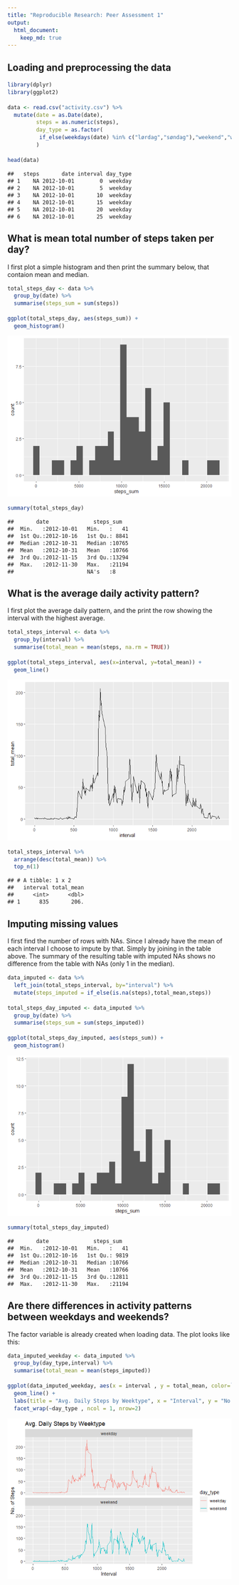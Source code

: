 ```yaml
---
title: "Reproducible Research: Peer Assessment 1"
output: 
  html_document:
    keep_md: true
---
```


## Loading and preprocessing the data

```r
library(dplyr)
library(ggplot2)

data <- read.csv("activity.csv") %>%
  mutate(date = as.Date(date),
         steps = as.numeric(steps),
         day_type = as.factor(
          if_else(weekdays(date) %in% c("lørdag","søndag"),"weekend","weekday")),
         )

head(data)
```

```
##   steps       date interval day_type
## 1    NA 2012-10-01        0  weekday
## 2    NA 2012-10-01        5  weekday
## 3    NA 2012-10-01       10  weekday
## 4    NA 2012-10-01       15  weekday
## 5    NA 2012-10-01       20  weekday
## 6    NA 2012-10-01       25  weekday
```

## What is mean total number of steps taken per day?
I first plot a simple histogram and then print the summary below, that contaion mean and median.

```r
total_steps_day <- data %>%
  group_by(date) %>%
  summarise(steps_sum = sum(steps))

ggplot(total_steps_day, aes(steps_sum)) +
  geom_histogram()
```

![](PA1_template_files/figure-html/unnamed-chunk-2-1.png)<!-- -->

```r
summary(total_steps_day)
```

```
##       date              steps_sum    
##  Min.   :2012-10-01   Min.   :   41  
##  1st Qu.:2012-10-16   1st Qu.: 8841  
##  Median :2012-10-31   Median :10765  
##  Mean   :2012-10-31   Mean   :10766  
##  3rd Qu.:2012-11-15   3rd Qu.:13294  
##  Max.   :2012-11-30   Max.   :21194  
##                       NA's   :8
```
## What is the average daily activity pattern?
I first plot the average daily pattern, and the print the row showing the interval with the highest average.

```r
total_steps_interval <- data %>%
  group_by(interval) %>%
  summarise(total_mean = mean(steps, na.rm = TRUE))
  
ggplot(total_steps_interval, aes(x=interval, y=total_mean)) +
  geom_line()
```

![](PA1_template_files/figure-html/unnamed-chunk-3-1.png)<!-- -->

```r
total_steps_interval %>%
  arrange(desc(total_mean)) %>%
  top_n(1)
```

```
## # A tibble: 1 x 2
##   interval total_mean
##      <int>      <dbl>
## 1      835       206.
```

## Imputing missing values
I first find the number of rows with NAs. Since I already have the mean of each interval I choose to impute by that. Simply by joining in the table above. The summary of the resulting table with imputed NAs shows no difference from the table with NAs (only 1 in the median).

```r
data_imputed <- data %>%
  left_join(total_steps_interval, by="interval") %>%
  mutate(steps_imputed = if_else(is.na(steps),total_mean,steps))

total_steps_day_imputed <- data_imputed %>%
  group_by(date) %>%
  summarise(steps_sum = sum(steps_imputed))

ggplot(total_steps_day_imputed, aes(steps_sum)) +
  geom_histogram()
```

![](PA1_template_files/figure-html/unnamed-chunk-4-1.png)<!-- -->

```r
summary(total_steps_day_imputed)
```

```
##       date              steps_sum    
##  Min.   :2012-10-01   Min.   :   41  
##  1st Qu.:2012-10-16   1st Qu.: 9819  
##  Median :2012-10-31   Median :10766  
##  Mean   :2012-10-31   Mean   :10766  
##  3rd Qu.:2012-11-15   3rd Qu.:12811  
##  Max.   :2012-11-30   Max.   :21194
```

## Are there differences in activity patterns between weekdays and weekends?
The factor variable is already created when loading data. The plot looks like this:

```r
data_imputed_weekday <- data_imputed %>%
  group_by(day_type,interval) %>%
  summarise(total_mean = mean(steps_imputed))

ggplot(data_imputed_weekday, aes(x = interval , y = total_mean, color=`day_type`)) + 
  geom_line() + 
  labs(title = "Avg. Daily Steps by Weektype", x = "Interval", y = "No. of Steps") + 
  facet_wrap(~day_type , ncol = 1, nrow=2)
```

![](PA1_template_files/figure-html/unnamed-chunk-5-1.png)<!-- -->
